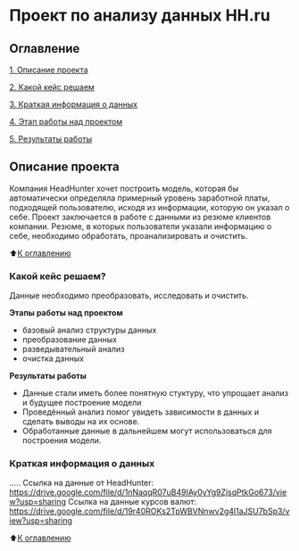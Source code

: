 # Проект по анализу данных HH.ru

## Оглавление 
[1. Описание проекта](https://github.com/ilyaKo2020/Data_Science#readme.md#Описание-проекта)

[2. Какой кейс решаем](https://github.com/ilyaKo2020/Data_Science#readme.md#Какой-кейс-решаем) 

[3. Краткая информация о данных](https://github.com/ilyaKo2020/Data_Science#readme.md#Краткая-информация-о-данных)

[4. Этап работы над проектом](https://github.com/ilyaKo2020/Data_Science#readme.md#Этапы-работы-над-проектом)

[5. Результаты работы](https://github.com/ilyaKo2020/Data_Science#readme.md#Результаты-работы)


## Описание проекта 
 Компания HeadHunter хочет построить модель, которая бы автоматически определяла примерный уровень заработной платы, подходящей пользователю, исходя из информации, которую он указал о себе.
 Проект заключается в работе с данными из резюме клиентов компании. Резюме, в которых пользователи указали информацию о себе, необходимо обработать, проанализировать и очистить. 
  
:arrow_up:[К оглавлению](https://github.com/ilyaKo2020/Data_Scienc/md#Оглавление)

### Какой кейс решаем?
 Данные необходимо преобразовать, исследовать и очистить.

**Этапы работы над проектом**
- базовый анализ структуры данных
- преобразование данных
- разведывательный анализ
- очистка данных

**Результаты работы**
- Данные стали иметь более понятную стуктуру, что упрощает анализ и будущее построение модели
- Проведённый анализ помог увидеть зависимости в данных  и сделать выводы на их основе.
- Обработанные данные в дальнейшем могут использоваться для построения модели.

### Краткая информация о данных
.....
Ссылка на данные от HeadHunter: https://drive.google.com/file/d/1nNaqqR07uB49IAy0yYg9ZjsqPtkGo673/view?usp=sharing
Ссылка на данные курсов валют: https://drive.google.com/file/d/19r40ROKs2TpWBVNnwv2g4l1aJSU7bSp3/view?usp=sharing

:arrow_up:[К оглавлению](https://github.com/ilyaKo2020/Data_Scienc/README.md#Оглавление)